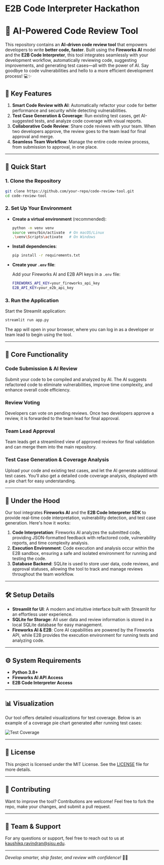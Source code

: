# E2B Code Interpreter Hackathon

# 🚀 AI-Powered Code Review Tool

This repository contains an **AI-driven code review tool** that empowers developers to write **better code, faster**. Built using the **Fireworks AI** model and the **E2B Code Interpreter**, this tool integrates seamlessly with your development workflow, automatically reviewing code, suggesting improvements, and generating test cases—all with the power of AI. Say goodbye to code vulnerabilities and hello to a more efficient development process! 💻✨

## 🌟 Key Features

1. **Smart Code Review with AI**: Automatically refactor your code for better performance and security while detecting vulnerabilities.
2. **Test Case Generation & Coverage**: Run existing test cases, get AI-suggested tests, and analyze code coverage with visual reports.
3. **Collaborative Code Review**: Share code reviews with your team. When two developers approve, the review goes to the team lead for final approval and merge.
4. **Seamless Team Workflow**: Manage the entire code review process, from submission to approval, in one place.

---

## 🚀 Quick Start

### 1. Clone the Repository

```bash
git clone https://github.com/your-repo/code-review-tool.git
cd code-review-tool
```

### 2. Set Up Your Environment

- **Create a virtual environment** (recommended):
  
  ```bash
  python -m venv venv
  source venv/bin/activate  # On macOS/Linux
  .\venv\Scripts\activate   # On Windows
  ```

- **Install dependencies**:

  ```bash
  pip install -r requirements.txt
  ```

- **Create your `.env` file**:

  Add your Fireworks AI and E2B API keys in a `.env` file:

  ```bash
  FIREWORKS_API_KEY=your_fireworks_api_key
  E2B_API_KEY=your_e2b_api_key
  ```

### 3. Run the Application

Start the Streamlit application:

```bash
streamlit run app.py
```

The app will open in your browser, where you can log in as a developer or team lead to begin using the tool.

---

## 🔧 Core Functionality

### Code Submission & AI Review
Submit your code to be compiled and analyzed by AI. The AI suggests refactored code to eliminate vulnerabilities, improve time complexity, and enhance overall code efficiency.

### Review Voting
Developers can vote on pending reviews. Once two developers approve a review, it is forwarded to the team lead for final approval.

### Team Lead Approval
Team leads get a streamlined view of approved reviews for final validation and can merge them into the main repository.

### Test Case Generation & Coverage Analysis
Upload your code and existing test cases, and let the AI generate additional test cases. You’ll also get a detailed code coverage analysis, displayed with a pie chart for easy understanding.

---

## 🧠 Under the Hood

Our tool integrates **Fireworks AI** and the **E2B Code Interpreter SDK** to provide real-time code interpretation, vulnerability detection, and test case generation. Here's how it works:

1. **Code Interpretation**: Fireworks AI analyzes the submitted code, providing JSON-formatted feedback with refactored code, vulnerability reports, and time complexity analysis.
2. **Execution Environment**: Code execution and analysis occur within the E2B sandbox, ensuring a safe and isolated environment for running and testing the code.
3. **Database Backend**: SQLite is used to store user data, code reviews, and approval statuses, allowing the tool to track and manage reviews throughout the team workflow.

---

## 🛠️ Setup Details

- **Streamlit for UI**: A modern and intuitive interface built with Streamlit for an effortless user experience.
- **SQLite for Storage**: All user data and review information is stored in a local SQLite database for easy management.
- **Fireworks AI & E2B**: Core AI capabilities are powered by the Fireworks API, while E2B provides the execution environment for running tests and analyzing code.

---

## ⚙️ System Requirements

- **Python 3.8+**
- **Fireworks AI API Access**
- **E2B Code Interpreter Access**

---

## 📊 Visualization

Our tool offers detailed visualizations for test coverage. Below is an example of a coverage pie chart generated after running test cases:

![Test Coverage](https://via.placeholder.com/400x300)

---

## 📝 License

This project is licensed under the MIT License. See the [LICENSE](LICENSE) file for more details.

---

## 🤝 Contributing

Want to improve the tool? Contributions are welcome! Feel free to fork the repo, make your changes, and submit a pull request.

---

## 👥 Team & Support

For any questions or support, feel free to reach out to us at [kaushikq.ravindran@sjsu.edu](mailto:kaushikq.ravindran@sjsu.edu).

---

_Develop smarter, ship faster, and review with confidence!_ 🧑‍💻
```

